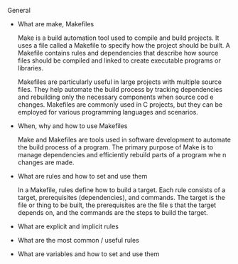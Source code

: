 General

 * What are make, Makefiles

    Make is a build automation tool used to compile and build projects. It uses a file called a Makefile to specify how the project should be built. A Makefile contains rules and dependencies that describe     how source files should be compiled and linked to create executable programs or libraries.

    
    Makefiles are particularly useful in large projects with multiple source files. They help automate the build process by tracking dependencies and rebuilding only the necessary components when source cod    e changes. Makefiles are commonly used in C projects, but they can be employed for various programming languages and scenarios.

 * When, why and how to use Makefiles

    Make and Makefiles are tools used in software development to automate the build process of a program. The primary purpose of Make is to manage dependencies and efficiently rebuild parts of a program whe    n changes are made.

 * What are rules and how to set and use them
    
    In a Makefile, rules define how to build a target. Each rule consists of a target, prerequisites (dependencies), and commands. The target is the file or thing to be built, the prerequisites are the file    s that the target depends on, and the commands are the steps to build the target.

 * What are explicit and implicit rules

 * What are the most common / useful rules

 * What are variables and how to set and use them
